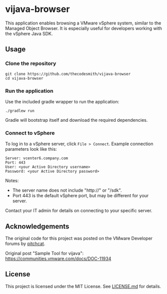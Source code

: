 # vijava-browser

This application enables browsing a VMware vSphere system, similar to the
Managed Object Browser. It is especially useful for developers working
with the vSphere Java SDK.

## Usage

### Clone the repository

    git clone https://github.com/thecodesmith/vijava-browser
    cd vijava-browser

### Run the application

Use the included gradle wrapper to run the application:

    ./gradlew run

Gradle will bootstrap itself and download the required dependencies.

### Connect to vSphere

To log in to a vSphere server, click `File > Connect`. Example connection
parameters look like this:

    Server: vcenter6.company.com
    Port: 443
    User: <your Active Directory username>
    Password: <your Active Directory password>

Notes:

* The server name does not include "http://" or "/sdk".
* Port 443 is the default vSphere port, but may be different for your server.

Contact your IT admin for details on connecting to your specific server.

## Acknowledgements

The original code for this project was posted on the VMware Developer
forums by [pitchcat](https://communities.vmware.com/people/pitchcat).

Original post "Sample Tool for vijava": https://communities.vmware.com/docs/DOC-11934

## License

This project is licensed under the MIT License.
See [LICENSE.md](LICENSE.md) for details.
